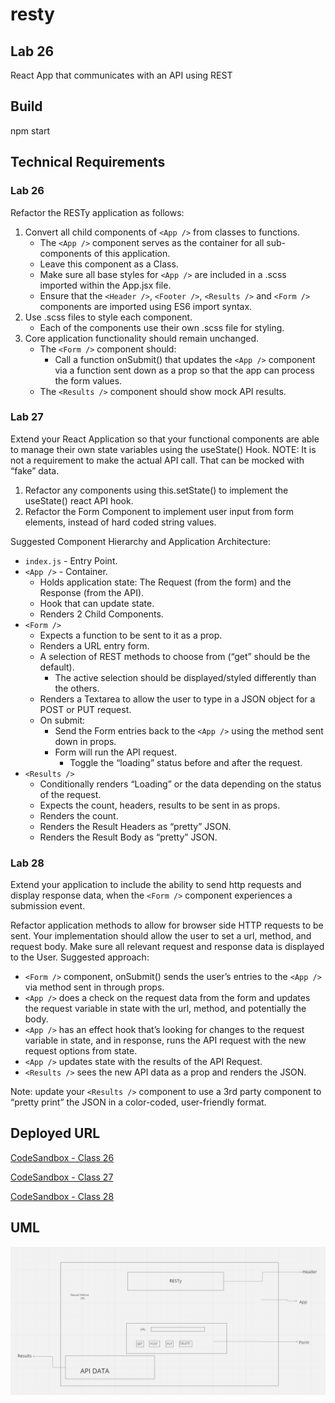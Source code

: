 # resty

## Lab 26

React App that communicates with an API using REST

## Build

npm start

## Technical Requirements

### Lab 26

Refactor the RESTy application as follows:

1. Convert all child components of `<App />` from classes to functions.
    - The `<App />` component serves as the container for all sub-components of this application.
    - Leave this component as a Class.
    - Make sure all base styles for `<App />` are included in a .scss imported within the App.jsx file.
    - Ensure that the `<Header />`, `<Footer />`, `<Results />` and `<Form />` components are imported using ES6 import syntax.
2. Use .scss files to style each component.
    - Each of the components use their own .scss file for styling.
3. Core application functionality should remain unchanged.
    - The `<Form />` component should:
      - Call a function onSubmit() that updates the `<App />` component via a function sent down as a prop so that the app can process the form values.
    - The `<Results />` component should show mock API results.

### Lab 27

Extend your React Application so that your functional components are able to manage their own state variables using the useState() Hook.
NOTE: It is not a requirement to make the actual API call. That can be mocked with “fake” data.

1. Refactor any components using this.setState() to implement the useState() react API hook.
2. Refactor the Form Component to implement user input from form elements, instead of hard coded string values.

Suggested Component Hierarchy and Application Architecture:

- `index.js` - Entry Point.
- `<App />` - Container.
  - Holds application state: The Request (from the form) and the Response (from the API).
  - Hook that can update state.
  - Renders 2 Child Components.
- `<Form />`
  - Expects a function to be sent to it as a prop.
  - Renders a URL entry form.
  - A selection of REST methods to choose from (“get” should be the default).
    - The active selection should be displayed/styled differently than the others.
  - Renders a Textarea to allow the user to type in a JSON object for a POST or PUT request.
  - On submit:
    - Send the Form entries back to the `<App />` using the method sent down in props.
    - Form will run the API request.
      - Toggle the “loading” status before and after the request.
- `<Results />`
  - Conditionally renders “Loading” or the data depending on the status of the request.
  - Expects the count, headers, results to be sent in as props.
  - Renders the count.
  - Renders the Result Headers as “pretty” JSON.
  - Renders the Result Body as “pretty” JSON.

### Lab 28

Extend your application to include the ability to send http requests and display response data, when the `<Form />` component experiences a submission event.

Refactor application methods to allow for browser side HTTP requests to be sent.
Your implementation should allow the user to set a url, method, and request body.
Make sure all relevant request and response data is displayed to the User.
Suggested approach:

- `<Form />` component, onSubmit() sends the user’s entries to the `<App />` via method sent in through props.
- `<App />` does a check on the request data from the form and updates the request variable in state with the url, method, and potentially the body.
- `<App />` has an effect hook that’s looking for changes to the request variable in state, and in response, runs the API request with the new request options from state.
- `<App />` updates state with the results of the API Request.
- `<Results />` sees the new API data as a prop and renders the JSON.

Note: update your `<Results />` component to use a 3rd party component to “pretty print” the JSON in a color-coded, user-friendly format.

## Deployed URL

[CodeSandbox - Class 26](https://codesandbox.io/p/github/JMCov/resty/base?file=%2FREADME.md&workspace=%257B%2522activeFileId%2522%253A%2522clfipbas40003g1cwa0ai6dn6%2522%252C%2522openFiles%2522%253A%255B%255D%252C%2522sidebarPanel%2522%253A%2522EXPLORER%2522%252C%2522gitSidebarPanel%2522%253A%2522COMMIT%2522%252C%2522spaces%2522%253A%257B%2522clfiymf3y008u356lqgtfoolr%2522%253A%257B%2522key%2522%253A%2522clfiymf3y008u356lqgtfoolr%2522%252C%2522name%2522%253A%2522Default%2522%252C%2522devtools%2522%253A%255B%257B%2522key%2522%253A%2522clfiymq8s00nm356lndlvmkmn%2522%252C%2522type%2522%253A%2522PROJECT_SETUP%2522%252C%2522isMinimized%2522%253Afalse%257D%252C%257B%2522type%2522%253A%2522PREVIEW%2522%252C%2522taskId%2522%253A%2522start%2522%252C%2522port%2522%253A3000%252C%2522key%2522%253A%2522clfiymf3z008w356l90vnk5gt%2522%252C%2522isMinimized%2522%253Afalse%257D%255D%257D%257D%252C%2522currentSpace%2522%253A%2522clfiymf3y008u356lqgtfoolr%2522%252C%2522spacesOrder%2522%253A%255B%2522clfiymf3y008u356lqgtfoolr%2522%255D%252C%2522hideCodeEditor%2522%253Afalse%257D)

[CodeSandbox - Class 27](https://codesandbox.io/p/github/JMCov/resty/state?file=%2FREADME.md&workspace=%257B%2522activeFileId%2522%253A%2522clfipbas40003g1cwa0ai6dn6%2522%252C%2522openFiles%2522%253A%255B%255D%252C%2522sidebarPanel%2522%253A%2522EXPLORER%2522%252C%2522gitSidebarPanel%2522%253A%2522COMMIT%2522%252C%2522spaces%2522%253A%257B%2522clfiyo2j5018y356l60c8w96v%2522%253A%257B%2522key%2522%253A%2522clfiyo2j5018y356l60c8w96v%2522%252C%2522name%2522%253A%2522Default%2522%252C%2522devtools%2522%253A%255B%257B%2522type%2522%253A%2522TASK_LOG%2522%252C%2522taskId%2522%253A%2522start%2522%252C%2522key%2522%253A%2522clfiyo73k01g4356ljkqacujo%2522%252C%2522isMinimized%2522%253Afalse%257D%252C%257B%2522key%2522%253A%2522clfiyo2j5018z356la8llbil3%2522%252C%2522type%2522%253A%2522PROJECT_SETUP%2522%252C%2522isMinimized%2522%253Afalse%257D%252C%257B%2522type%2522%253A%2522PREVIEW%2522%252C%2522taskId%2522%253A%2522start%2522%252C%2522port%2522%253A3000%252C%2522key%2522%253A%2522clfiyo6xk01e0356ldxow0mqe%2522%252C%2522isMinimized%2522%253Afalse%257D%255D%257D%257D%252C%2522currentSpace%2522%253A%2522clfiyo2j5018y356l60c8w96v%2522%252C%2522spacesOrder%2522%253A%255B%2522clfiyo2j5018y356l60c8w96v%2522%255D%252C%2522hideCodeEditor%2522%253Afalse%257D)


[CodeSandbox - Class 28](https://codesandbox.io/p/github/JMCov/resty/effect-hook?file=%2FREADME.md&workspace=%257B%2522activeFileId%2522%253A%2522clfipbas40003g1cwa0ai6dn6%2522%252C%2522openFiles%2522%253A%255B%255D%252C%2522sidebarPanel%2522%253A%2522EXPLORER%2522%252C%2522gitSidebarPanel%2522%253A%2522COMMIT%2522%252C%2522spaces%2522%253A%257B%2522clfk8e2kc007b356ls36rdf7i%2522%253A%257B%2522key%2522%253A%2522clfk8e2kc007b356ls36rdf7i%2522%252C%2522name%2522%253A%2522Default%2522%252C%2522devtools%2522%253A%255B%257B%2522key%2522%253A%2522clfk8e2kc007c356l6z4bhbwd%2522%252C%2522type%2522%253A%2522PROJECT_SETUP%2522%252C%2522isMinimized%2522%253Afalse%257D%252C%257B%2522type%2522%253A%2522PREVIEW%2522%252C%2522taskId%2522%253A%2522start%2522%252C%2522port%2522%253A3000%252C%2522key%2522%253A%2522clfk8e2kd007d356la6tut9ku%2522%252C%2522isMinimized%2522%253Afalse%257D%255D%257D%257D%252C%2522currentSpace%2522%253A%2522clfk8e2kc007b356ls36rdf7i%2522%252C%2522spacesOrder%2522%253A%255B%2522clfk8e2kc007b356ls36rdf7i%2522%255D%252C%2522hideCodeEditor%2522%253Afalse%257D)

## UML

![RESTy UML](./assets/lab26-uml.PNG)